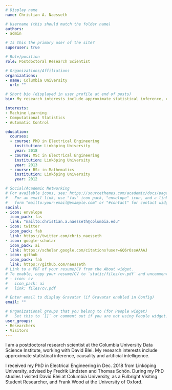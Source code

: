 ```yaml
---
# Display name
name: Christian A. Naesseth

# Username (this should match the folder name)
authors:
- admin

# Is this the primary user of the site?
superuser: true

# Role/position
role: Postdoctoral Research Scientist

# Organizations/Affiliations
organizations:
- name: Columbia University
  url: ""

# Short bio (displayed in user profile at end of posts)
bio: My research interests include approximate statistical inference, causality and artificial intelligence.

interests:
- Machine Learning
- Computational Statistics
- Automatic Control

education:
  courses:
  - course: PhD in Electrical Engineering
    institution: Linköping University
    year: 2018
  - course: MSc in Electrical Engineering
    institution: Linköping University
    year: 2013
  - course: BSc in Mathematics
    institution: Linköping University
    year: 2012

# Social/Academic Networking
# For available icons, see: https://sourcethemes.com/academic/docs/page-builder/#icons
#   For an email link, use "fas" icon pack, "envelope" icon, and a link in the
#   form "mailto:your-email@example.com" or "#contact" for contact widget.
social:
- icon: envelope
  icon_pack: fas
  link: "mailto:christian.a.naesseth@columbia.edu"
- icon: twitter
  icon_pack: fab
  link: https://twitter.com/chris_naesseth
- icon: google-scholar
  icon_pack: ai
  link: https://scholar.google.com/citations?user=GQ6rOssAAAAJ
- icon: github
  icon_pack: fab
  link: https://github.com/naesseth
# Link to a PDF of your resume/CV from the About widget.
# To enable, copy your resume/CV to `static/files/cv.pdf` and uncomment the lines below.
# - icon: cv
#   icon_pack: ai
#   link: files/cv.pdf

# Enter email to display Gravatar (if Gravatar enabled in Config)
email: ""

# Organizational groups that you belong to (for People widget)
#   Set this to `[]` or comment out if you are not using People widget.
user_groups:
- Researchers
- Visitors
---
```


I am a postdoctoral research scientist at the Columbia University Data Science Institute,  working with David Blei. My research interests include approximate statistical inference, causality and artificial intelligence.

I received my PhD in Electrical Engineering in Dec. 2018 from Linköping University, advised by Fredrik Lindsten and Thomas Schön. During my PhD studies I visited David Blei at Columbia University, as a Fulbright Visiting Student Researcher, and Frank Wood at the University of Oxford. 
